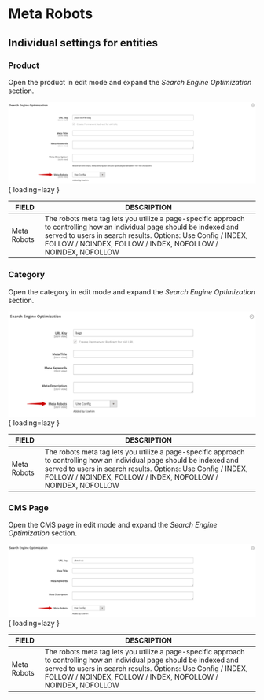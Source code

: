 # Meta Robots

## Individual settings for entities

### Product

Open the product in edit mode and expand the _Search Engine Optimization_ section.

![Product settings added by the Meta Robots Extension](../images/extension/meta-robots/products.png){ loading=lazy }

| FIELD       | DESCRIPTION |
| ----------- | ----------- |
| Meta Robots | The robots meta tag lets you utilize a page-specific approach to controlling how an individual page should be indexed and served to users in search results. Options: Use Config / INDEX, FOLLOW / NOINDEX, FOLLOW / INDEX, NOFOLLOW / NOINDEX, NOFOLLOW |

### Category

Open the category in edit mode and expand the _Search Engine Optimization_ section.

![Category settings added by the Meta Robots Extension](../images/extension/meta-robots/categories.png){ loading=lazy }

| FIELD       | DESCRIPTION |
| ----------- | ----------- |
| Meta Robots | The robots meta tag lets you utilize a page-specific approach to controlling how an individual page should be indexed and served to users in search results. Options: Use Config / INDEX, FOLLOW / NOINDEX, FOLLOW / INDEX, NOFOLLOW / NOINDEX, NOFOLLOW |

### CMS Page

Open the CMS page in edit mode and expand the _Search Engine Optimization_ section.

![CMS Page settings added by the Meta Robots Extension](../images/extension/meta-robots/cms-pages.png){ loading=lazy }

| FIELD       | DESCRIPTION |
| ----------- | ----------- |
| Meta Robots | The robots meta tag lets you utilize a page-specific approach to controlling how an individual page should be indexed and served to users in search results. Options: Use Config / INDEX, FOLLOW / NOINDEX, FOLLOW / INDEX, NOFOLLOW / NOINDEX, NOFOLLOW |
